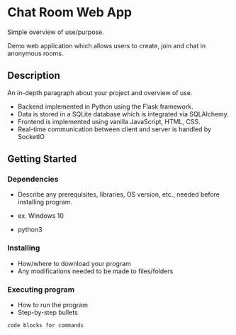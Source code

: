 # Chat Room Web App

Simple overview of use/purpose.

Demo web application which allows users to create, join and chat in anonymous rooms.

## Description

An in-depth paragraph about your project and overview of use.

* Backend implemented in Python using the Flask framework. 
* Data is stored in a SQLite database which is integrated via SQLAlchemy.
* Frontend is implemented using vanilla JavaScript, HTML, CSS.
* Real-time communication between client and server is handled by SocketIO

## Getting Started

### Dependencies

* Describe any prerequisites, libraries, OS version, etc., needed before installing program.
* ex. Windows 10

* python3

### Installing

* How/where to download your program
* Any modifications needed to be made to files/folders

### Executing program

* How to run the program
* Step-by-step bullets
```
code blocks for commands
```

